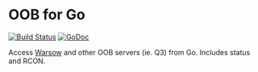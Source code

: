 # OOB for Go

[![Build Status](https://travis-ci.org/hangy/gooob.svg?branch=master)](https://travis-ci.org/hangy/gooob)
[![GoDoc](https://godoc.org/github.com/hangy/gooob?status.svg)](https://godoc.org/github.com/hangy/gooob)

Access [Warsow](http://www.warsow.net/wiki/QueryProtocols) and other OOB servers (ie. Q3) from Go. Includes status and RCON.
